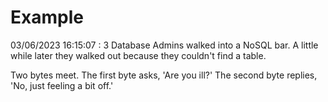 # Example

<!-- replace-with-date starts -->
03/06/2023 16:15:07 : 3 Database Admins walked into a NoSQL bar. A little while later they walked out because they couldn't find a table.
<!-- replace-with-date ends -->

<!-- replace-with-joke starts -->
Two bytes meet. The first byte asks, 'Are you ill?' The second byte replies, 'No, just feeling a bit off.'
<!-- replace-with-joke ends -->